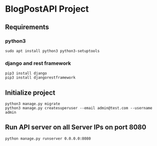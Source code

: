 # BlogPostAPI Project

## Requirements

### python3

```
sudo apt install python3 python3-setuptools
```

### django and rest framework

```
pip3 install django
pip3 install djangorestframework
```

## Initialize project

```
python3 manage.py migrate
python3 manage.py createsuperuser --email admin@test.com --username admin
```

## Run API server on all Server IPs on port 8080

```
python manage.py runserver 0.0.0.0:8080
```


